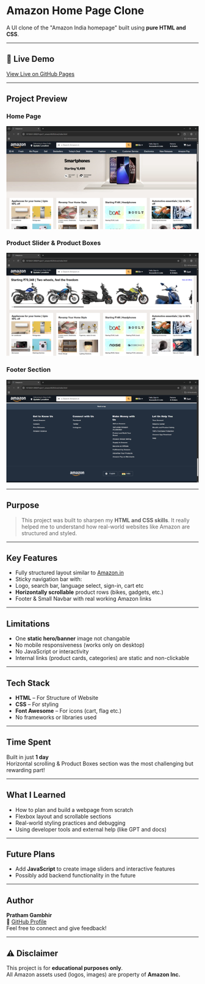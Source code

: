 # Amazon Home Page Clone

A UI clone of the "Amazon India homepage" built using **pure HTML and CSS**.  

---

## 🔗 Live Demo

 [View Live on GitHub Pages](https://prathamgambhir.github.io/Amazon_Homepage_Clone/)

---

##  Project Preview

###  Home Page
![Amazon Home Page Clone Screenshot](images/homepage_ss.png)

###  Product Slider & Product Boxes
![Product Slider & Product Boxes Screenshot](images/slider_ss.png)

###  Footer Section
![Footer Screenshot](images/footer_ss.png)


---

## Purpose

> This project was built to sharpen my **HTML and CSS skills**. It really helped me to understand how real-world websites like Amazon are structured and styled.

---

## Key Features

-  Fully structured layout similar to [Amazon.in](https://www.amazon.in)
-  Sticky navigation bar with:
  - Logo, search bar, language select, sign-in, cart etc
-  **Horizontally scrollable** product rows (bikes, gadgets, etc.)
-  Footer & Small Navbar with real working Amazon links 

---

##  Limitations

-  One **static hero/banner** image not changable
-  No mobile responsiveness (works only on desktop)
-  No JavaScript or interactivity
-  Internal links (product cards, categories) are static and non-clickable

---

##  Tech Stack

- **HTML** – For Structure of Website
- **CSS** – For styling
- **Font Awesome** – For icons (cart, flag etc.)
- No frameworks or libraries used

---

##  Time Spent

 Built in just **1 day**  
 Horizontal scrolling & Product Boxes section was the most challenging but rewarding part!

---

##  What I Learned

- How to plan and build a webpage from scratch
- Flexbox layout and scrollable sections
- Real-world styling practices and debugging
- Using developer tools and external help (like GPT and docs)

---

##  Future Plans

-  Add **JavaScript** to create image sliders and interactive features
-  Possibly add backend functionality in the future

---

##  Author

**Pratham Gambhir**  
📎 [GitHub Profile](https://github.com/prathamgambhir)  
  Feel free to connect and give feedback!

---

## ⚠️ Disclaimer

This project is for **educational purposes only**.  
All Amazon assets used (logos, images) are property of **Amazon Inc.**

